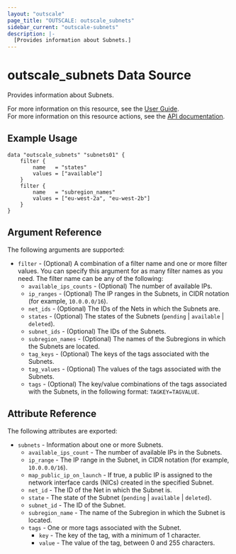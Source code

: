 ```yaml
---
layout: "outscale"
page_title: "OUTSCALE: outscale_subnets"
sidebar_current: "outscale-subnets"
description: |-
  [Provides information about Subnets.]
---
```


# outscale_subnets Data Source

Provides information about Subnets.

For more information on this resource, see the [User Guide](https://docs.outscale.com/en/userguide/About-Nets.html).  
For more information on this resource actions, see the [API documentation](https://docs.outscale.com/api#3ds-outscale-api-subnet).

## Example Usage

```hcl
data "outscale_subnets" "subnets01" {
    filter {
        name   = "states"
        values = ["available"]
    }
    filter {
        name   = "subregion_names"
        values = ["eu-west-2a", "eu-west-2b"]
    }
}
```

## Argument Reference

The following arguments are supported:

* `filter` - (Optional) A combination of a filter name and one or more filter values. You can specify this argument for as many filter names as you need. The filter name can be any of the following:
    * `available_ips_counts` - (Optional) The number of available IPs.
    * `ip_ranges` - (Optional) The IP ranges in the Subnets, in CIDR notation (for example, `10.0.0.0/16`).
    * `net_ids` - (Optional) The IDs of the Nets in which the Subnets are.
    * `states` - (Optional) The states of the Subnets (`pending` \| `available` \| `deleted`).
    * `subnet_ids` - (Optional) The IDs of the Subnets.
    * `subregion_names` - (Optional) The names of the Subregions in which the Subnets are located.
    * `tag_keys` - (Optional) The keys of the tags associated with the Subnets.
    * `tag_values` - (Optional) The values of the tags associated with the Subnets.
    * `tags` - (Optional) The key/value combinations of the tags associated with the Subnets, in the following format: `TAGKEY=TAGVALUE`.

## Attribute Reference

The following attributes are exported:

* `subnets` - Information about one or more Subnets.
    * `available_ips_count` - The number of available IPs in the Subnets.
    * `ip_range` - The IP range in the Subnet, in CIDR notation (for example, `10.0.0.0/16`).
    * `map_public_ip_on_launch` - If true, a public IP is assigned to the network interface cards (NICs) created in the specified Subnet.
    * `net_id` - The ID of the Net in which the Subnet is.
    * `state` - The state of the Subnet (`pending` \| `available` \| `deleted`).
    * `subnet_id` - The ID of the Subnet.
    * `subregion_name` - The name of the Subregion in which the Subnet is located.
    * `tags` - One or more tags associated with the Subnet.
        * `key` - The key of the tag, with a minimum of 1 character.
        * `value` - The value of the tag, between 0 and 255 characters.
